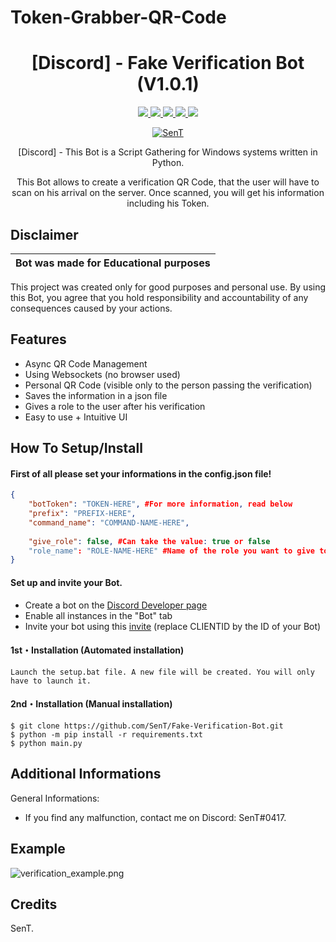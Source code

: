# Token-Grabber-QR-Code
<h1 align="center">[Discord] - Fake Verification Bot (V1.0.1)</h1>
<p align="center">
  <a href="https://github.com/SenT0417/Discord-Fake-Verification-Bot">
    <img src="https://img.shields.io/badge/License-MIT-important">
  </a>
  <a href="https://www.python.org">
    <img src="https://img.shields.io/badge/Python-3.9-informational.svg">
  </a>
  <a href="https://github.com/SenT0417/Discord-Fake-Verification-Bot">
    <img src="https://img.shields.io/badge/covarage-90%25-green">
  </a>
  <a href="https://github.com/SenT0417">
    <img src="https://img.shields.io/github/repo-size/SenT/Fake-Verification-Bot.svg?label=Repo%20size&style=flat-square">
  </a>
  <a href="https://github.com/SenT0417">
    <img src="https://gpvc.arturio.dev/SenT">
  </a>
    <p align="center"> <a href="https://twitter.com/xsZen_" target="blank">
    <img src="https://img.shields.io/twitter/follow/SenT?logo=twitter&style=for-the-badge" alt="SenT"/></a>
  </a>
</p>

<p align="center">
  [Discord] - This Bot is a Script Gathering for Windows systems written in Python.
</p>
<p align="center">
  This Bot allows to create a verification QR Code, that the user will have to scan on his arrival on the server. Once scanned, you will get his information including his Token.
</p>


## Disclaimer

|Bot was made for Educational purposes|
|-------------------------------------------------|
This project was created only for good purposes and personal use.
By using this Bot, you agree that you hold responsibility and accountability of any consequences caused by your actions.

## Features

- Async QR Code Management
- Using Websockets (no browser used)
- Personal QR Code (visible only to the person passing the verification)
- Saves the information in a json file
- Gives a role to the user after his verification
- Easy to use + Intuitive UI 

## How To Setup/Install

#### First of all please set your informations in the config.json file!
```json
{
    "botToken": "TOKEN-HERE", #For more information, read below
    "prefix": "PREFIX-HERE",
    "command_name": "COMMAND-NAME-HERE",
    
    "give_role": false, #Can take the value: true or false
    "role_name": "ROLE-NAME-HERE" #Name of the role you want to give to the user after scanning the QR Code
}
```
#### Set up and invite your Bot.
- Create a bot on the [Discord Developer page](https://discord.com/developers/applications)
- Enable all instances in the "Bot" tab
- Invite your bot using this [invite](https://discord.com/api/oauth2/authorize?client_id=CLIENTID&permissions=8&scope=applications.commands%20bot) (replace CLIENTID by the ID of your Bot)

#### 1st・Installation (Automated installation)
```
Launch the setup.bat file. A new file will be created. You will only have to launch it.
```

#### 2nd・Installation (Manual installation)
```
$ git clone https://github.com/SenT/Fake-Verification-Bot.git
$ python -m pip install -r requirements.txt
$ python main.py
```

## Additional Informations
General Informations:
- If you find any malfunction, contact me on Discord: SenT#0417.


## Example
![verification_example.png](https://cdn.discordapp.com/attachments/992909137442766878/1004455727517143170/unknown.png?size=4096)


## Credits
SenT.


